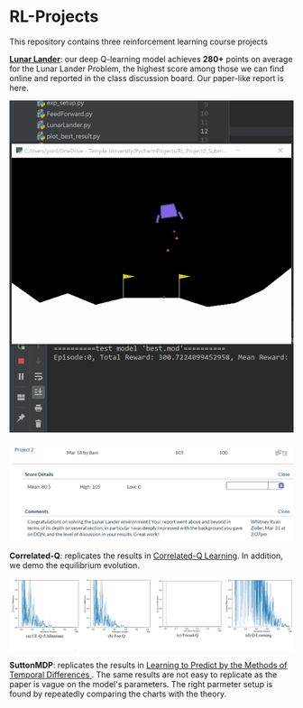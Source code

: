 # RL-Projects

This repository contains three reinforcement learning course projects

[**Lunar Lander**](LunarLander): our deep Q-learning model achieves **280+** points on average for the Lunar Lander Problem, the highest score among those we can find online and reported in the class discussion board. Our paper-like report is here.

![Best Model Demo](LunarLander/demo.gif)

![Feedback](LunarLander/feedback.PNG)

**Correlated-Q**: replicates the results in [Correlated-Q Learning](https://www.aaai.org/Papers/Symposia/Spring/2002/SS-02-02/SS02-02-012.pdf). In addition, we demo the equilibrium evolution.

![CorrelatedQ Replication](CorrelatedQ/imgs/q_diff.PNG) 

**SuttonMDP**: replicates the results in [Learning to Predict by the Methods of Temporal Differences ](https://link.springer.com/content/pdf/10.1007/BF00115009.pdf). The same results are not easy to replicate as the paper is vague on the model's parameters. The right parmeter setup is found by repeatedly comparing the charts with the theory. 
